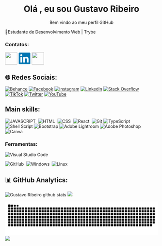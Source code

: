 <h1 align="center">Olá , eu sou Gustavo Ribeiro</h1>
                               <p align="center"> Bem vindo ao meu perfil GitHub </p>

🌱Estudante de Desenvolvimento Web | Trybe
### Contatos:

<div style="display: inline_block">
  
<a href="mailto:gustavo.silvarib@gmail.com" target="_blank" style="text-decoration:none;"><img align="center"   height="40" width="40" src="https://imagepng.org/wp-content/uploads/2018/03/gmail-cone-icon.png"></a>
<a href="https://www.linkedin.com/in/gustavodasilvaribeiro/" target="_blank" style="text-decoration:none;" ><img align="center"   height="40" width="40" src="https://raw.githubusercontent.com/devicons/devicon/master/icons/linkedin/linkedin-original.svg"></a>
<a href="https://wa.me/5516992156489" target="_blank" style="text-decoration:none;"><img align="center"   height="40" width="40" src="https://logopng.com.br/logos/whatsapp-33.png"></a>
  
</div>



## 🌐 Redes Sociais:
[![Behance](https://img.shields.io/badge/Behance-1769ff?logo=behance&logoColor=white)](https://behance.net/gustavomegusta) [![Facebook](https://img.shields.io/badge/Facebook-%231877F2.svg?logo=Facebook&logoColor=white)](https://facebook.com/gustavo.silvarib3) [![Instagram](https://img.shields.io/badge/Instagram-%23E4405F.svg?logo=Instagram&logoColor=white)](https://instagram.com/srgustavorib) [![LinkedIn](https://img.shields.io/badge/LinkedIn-%230077B5.svg?logo=linkedin&logoColor=white)](https://linkedin.com/in/gustavodasilvaribeiro) [![Stack Overflow](https://img.shields.io/badge/-Stackoverflow-FE7A16?logo=stack-overflow&logoColor=white)](https://stackoverflow.com/users/gustavo-ribeiro) [![TikTok](https://img.shields.io/badge/TikTok-%23000000.svg?logo=TikTok&logoColor=white)](https://tiktok.com/@@gustavomegusta) [![Twitter](https://img.shields.io/badge/Twitter-%231DA1F2.svg?logo=Twitter&logoColor=white)](https://twitter.com/srgustavorib) [![YouTube](https://img.shields.io/badge/YouTube-%23FF0000.svg?logo=YouTube&logoColor=white)](https://youtube.com/c//UC4pNLozj5H8LXk0Hls42z5A) 



## Main skills:
![JAVASCRIPT](https://img.shields.io/badge/-Javascript-0D1117?style=for-the-badge&logo=JavaScript&logoColor=yellow&labelColor=0D1117)&nbsp;
![HTML](https://img.shields.io/badge/-HTML-0D1117?style=for-the-badge&logo=HTML5&labelColor=0D1117)&nbsp;
![CSS](https://img.shields.io/badge/-CSS-0D1117?style=for-the-badge&logo=CSS3&logoColor=1572B6&labelColor=0D1117)&nbsp;
![React](https://img.shields.io/badge/-React-0D1117?style=for-the-badge&logo=react&labelColor=0D1117)&nbsp;
![Git](https://img.shields.io/badge/-Git-0D1117?style=for-the-badge&logo=git&labelColor=0D1117) ![TypeScript](https://img.shields.io/badge/typescript-%23007ACC.svg?style=for-the-badge&logo=typescript&logoColor=white) ![Shell Script](https://img.shields.io/badge/shell_script-%23121011.svg?style=for-the-badge&logo=gnu-bash&logoColor=white) ![Bootstrap](https://img.shields.io/badge/bootstrap-%23563D7C.svg?style=for-the-badge&logo=bootstrap&logoColor=white) ![Adobe Lightroom](https://img.shields.io/badge/Adobe%20Lightroom-31A8FF.svg?style=for-the-badge&logo=Adobe%20Lightroom&logoColor=white) ![Adobe Photoshop](https://img.shields.io/badge/adobephotoshop-%2331A8FF.svg?style=for-the-badge&logo=adobephotoshop&logoColor=white) ![Canva](https://img.shields.io/badge/Canva-%2300C4CC.svg?style=for-the-badge&logo=Canva&logoColor=white)

### Ferramentas:
![Visual Studio Code](https://img.shields.io/badge/-Visual%20Studio%20Code-0D1117?style=for-the-badge&logo=visual-studio-code&logoColor=007ACC&labelColor=0D1117)&nbsp;
<!-- ![Git](https://img.shields.io/badge/-Git-0D1117?style=for-the-badge&logo=git&labelColor=0D1117)&nbsp; -->
![GitHub](https://img.shields.io/badge/-GitHub-0D1117?style=for-the-badge&logo=github&labelColor=0D1117)&nbsp;
![Windows](https://img.shields.io/badge/-Windows-0D1117?style=for-the-badge&logo=windows&labelColor=0D1117)&nbsp;
![Linux](https://img.shields.io/badge/-Linux-0D1117?style=for-the-badge&logo=linux&labelColor=0D1117)&nbsp;
## 📊 GitHub Analytics:
 <div>
 
  <img width="51%" src="https://github-readme-stats.vercel.app/api?username=gustavosilvaribeiro&show_icons=true&count_private=true&hide_border=true&title_color=F73BE0&icon_color=F73BE0&text_color=c9d1d9&bg_color=0d1117" alt="Gustavo Ribeiro github stats" /> 
  <img width="48%" src="https://github-readme-stats.vercel.app/api/top-langs/?username=gustavosilvaribeiro&layout=compact&hide_border=true&title_color=F73BE0&text_color=F73BE0&bg_color=0d1117" />
  </p>
  </div>



![Snake animation](https://raw.githubusercontent.com/Platane/snk/output/github-contribution-grid-snake.svg)
[![](https://visitcount.itsvg.in/api?id=gustavosilvaribeiro&icon=3&color=12)](https://visitcount.itsvg.in)
